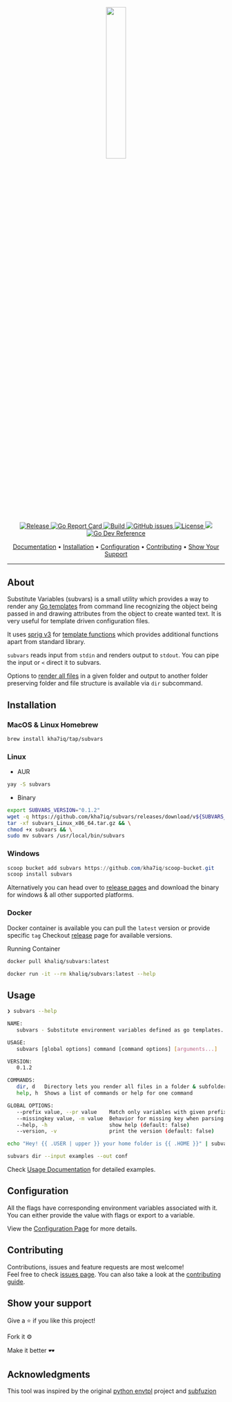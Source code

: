 <h2 align="center">
  <br>
  <p align="center"><img width=30% src="https://raw.githubusercontent.com/kha7iq/subvars/master/.github/img/logo.png"></p>
</h2>

<p align="center">
   <a href="https://github.com/kha7iq/subvars/releases">
   <img alt="Release" src="https://img.shields.io/github/v/release/kha7iq/subvars">
   <a href="https://goreportcard.com/report/github.com/kha7iq/subvars">
   <img alt="Go Report Card" src="https://goreportcard.com/badge/github.com/kha7iq/subvars">
   <a href="#">
   <img alt="Build" src="https://img.shields.io/github/workflow/status/kha7iq/subvars/build">
   <a href="https://github.com/kha7iq/subvars/issues">
   <img alt="GitHub issues" src="https://img.shields.io/github/issues/kha7iq/subvars?style=flat-square&logo=github&logoColor=white">
   <a href="https://github.com/kha7iq/subvars/blob/master/LICENSE.md">
   <img alt="License" src="https://img.shields.io/github/license/kha7iq/subvars">
   <a href="https://codecov.io/gh/kha7iq/subvars">
  <img src="https://codecov.io/gh/kha7iq/subvars/branch/master/graph/badge.svg"/>
</a>

   <a href="https://pkg.go.dev/github.com/kha7iq/subvars">
   <img alt="Go Dev Reference" src="https://img.shields.io/badge/go.dev-reference-007d9c?logo=go&logoColor=white&style=flat"></a></a></a></a></a></a>
</p>

<p align="center">
  <a href="https://subvars.lmno.pk">Documentation</a> •
  <a href="#installation">Installation</a> •
  <a href="#configuration">Configuration</a> •
  <a href="#contributing">Contributing</a> •
  <a href="#show-your-support">Show Your Support</a>
</p>

---

## About
Substitute Variables (subvars) is a small utility which provides a way to render any [Go templates](https://golang.org/pkg/text/template/) 
from command line recognizing the object being passed in and drawing attributes from the object to create wanted text. 
It is very useful for template driven configuration files.

It uses [sprig v3](https://github.com/Masterminds/sprig) for [template functions](https://masterminds.github.io/sprig) 
which provides additional functions apart from standard library.

`subvars` reads input from `stdin` and renders output to `stdout`. 
You can pipe the input or `<` direct it to subvars.

Options to [render all files](https://subvars.lmno.pk/03-usage-examples/) in a given folder
and output to another folder preserving folder and file structure is available via `dir` subcommand.


## Installation

### MacOS & Linux Homebrew

```bash
brew install kha7iq/tap/subvars
```

### Linux

* AUR
```bash
yay -S subvars
```

* Binary
```bash
export SUBVARS_VERSION="0.1.2"
wget -q https://github.com/kha7iq/subvars/releases/download/v${SUBVARS_VERSION}/subvars_Linux_x86_64.tar.gz && \
tar -xf subvars_Linux_x86_64.tar.gz && \
chmod +x subvars && \
sudo mv subvars /usr/local/bin/subvars
```

### Windows

```powershell
scoop bucket add subvars https://github.com/kha7iq/scoop-bucket.git
scoop install subvars
```

Alternatively you can head over to [release pages](https://github.com/kha7iq/subvars/releases)
and download the binary for windows & all other supported platforms.

### Docker

Docker container is available you can pull the `latest` version or provide specific `tag`
Checkout [release](https://github.com/kha7iq/subvars/releases) page for available versions.

Running Container

```bash
docker pull khaliq/subvars:latest

docker run -it --rm khaliq/subvars:latest --help
```


## Usage

```bash
❯ subvars --help

NAME:
   subvars - Substitute environment variables defined as go templates.

USAGE:
   subvars [global options] command [command options] [arguments...]

VERSION:
   0.1.2

COMMANDS:
   dir, d   Directory lets you render all files in a folder & subfolder.
   help, h  Shows a list of commands or help for one command

GLOBAL OPTIONS:
   --prefix value, --pr value    Match only variables with given prefix pattern [$SUBVARS_PREFIX]
   --missingkey value, -m value  Behavior for missing key when parsing variables. Available options 'invalid', 'error' or 'zero' (default: "invalid") [$SUBVARS_MISSINGKEY]
   --help, -h                    show help (default: false)
   --version, -v                 print the version (default: false)
```

```bash
echo "Hey! {{ .USER | upper }} your home folder is {{ .HOME }}" | subvars
```

```bash
subvars dir --input examples --out conf
```

Check [Usage Documentation](https://subvars.lmno.pk/03-usage-examples/) for detailed examples.

## Configuration

All the flags have corresponding environment variables associated with it. You
can either provide the value with flags or export to a variable.

View the [Configuration Page](https://subvars.lmno.pk/02-configuration/) for more
details.


## Contributing

Contributions, issues and feature requests are most welcome!<br/>Feel free to check
[issues page](https://github.com/kha7iq/subvars/issues). You can also take a look
at the [contributing guide](https://github.com/kha7iq/subvars/blob/master/CONTRIBUTING.md).

## Show your support

Give a ⭐️  if you like this project!

Fork it ⚙️

Make it better 🕶️

## Acknowledgments

This tool was inspired by the original [python envtpl](https://github.com/andreasjansson/envtpl) 
project and [subfuzion](https://github.com/subfuzion/envtpl/)
